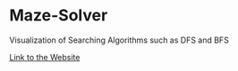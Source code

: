# Maze-Solver
Visualization of Searching Algorithms such as DFS and BFS

[Link to the Website](https://maze-solver-algo.herokuapp.com)
